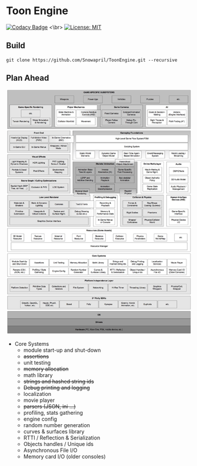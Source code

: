 # Toon Engine 

[![Codacy Badge](https://api.codacy.com/project/badge/Grade/2860280b79be4b3898b6915edb16769d)](https://app.codacy.com/app/Snowapril/ToonEngine?utm_source=github.com&utm_medium=referral&utm_content=Snowapril/ToonEngine&utm_campaign=Badge_Grade_Dashboard) <\br>
[![License: MIT](https://img.shields.io/badge/License-MIT-yellow.svg)](https://opensource.org/licenses/MIT)

## Build
```
git clone https://github.com/Snowapril/ToonEngine.git --recursive
```

## Plan Ahead

![Plan_ahead](./plan_ahead.jpg)

* Core Systems
	- module start-up and shut-down
	- ~~assertions~~
	- unit testing
	- ~~memory allocation~~
	- math library
	- ~~strings and hashed string ids~~
	- ~~Debug printing and logging~~
	- localization
	- movie player
	- ~~parsers (JSON, ini ...)~~
	- profiling, stats gathering
	- engine config
	- random number generation
	- curves & surfaces library
	- RTTI / Reflection & Serialization
	- Objects handles / Unique ids
	- Asynchronous File I/O
	- Memory card I/O (older consoles) 

